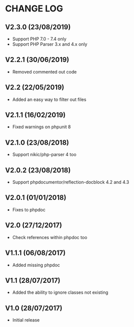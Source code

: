 CHANGE LOG
==========


## V2.3.0 (23/08/2019)

* Support PHP 7.0 - 7.4 only
* Support PHP Parser 3.x and 4.x only


## V2.2.1 (30/06/2019)

* Removed commented out code


## V2.2 (22/05/2019)

* Added an easy way to filter out files


## V2.1.1 (16/02/2019)

* Fixed warnings on phpunit 8


## V2.1.0 (23/08/2018)

* Support nikic/php-parser 4 too


## V2.0.2 (23/08/2018)

* Support phpdocumentor/reflection-docblock 4.2 and 4.3


## V2.0.1 (01/01/2018)

* Fixes to phpdoc


## V2.0 (27/12/2017)

* Check references within phpdoc too


## V1.1.1 (06/08/2017)

* Added missing phpdoc


## V1.1 (28/07/2017)

* Added the ability to ignore classes not existing


## V1.0 (28/07/2017)

* Initial release
